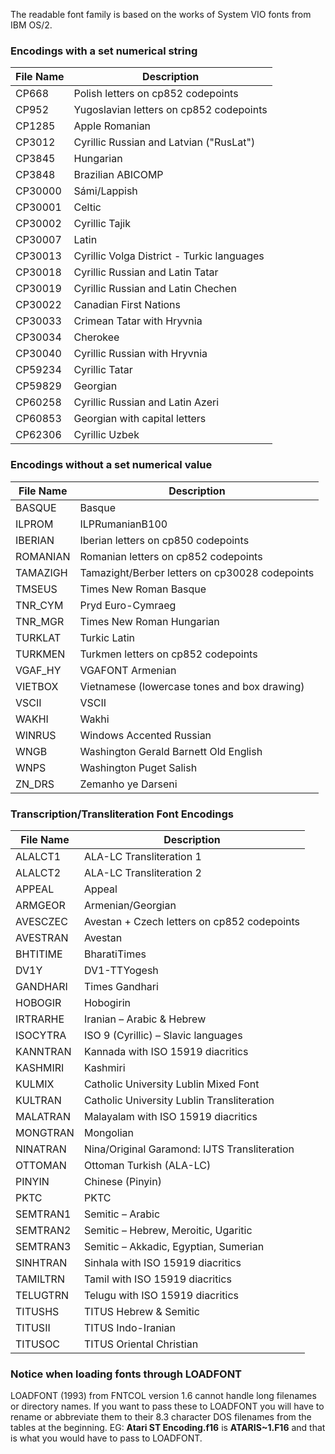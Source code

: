 ﻿The readable font family is based on the works of System VIO fonts from IBM OS/2.

### Encodings with a set numerical string
| File Name | Description                                |
|-----------|--------------------------------------------|
| CP668     | Polish letters on cp852 codepoints         |
| CP952     | Yugoslavian letters on cp852 codepoints    |
| CP1285    | Apple Romanian                             |
| CP3012    | Cyrillic Russian and Latvian ("RusLat")    |
| CP3845    | Hungarian                                  |
| CP3848    | Brazilian ABICOMP                          |
| CP30000   | Sámi/Lappish                               |
| CP30001   | Celtic                                     |
| CP30002   | Cyrillic Tajik                             |
| CP30007   | Latin                                      |
| CP30013   | Cyrillic Volga District - Turkic languages |
| CP30018   | Cyrillic Russian and Latin Tatar           |
| CP30019   | Cyrillic Russian and Latin Chechen         |
| CP30022   | Canadian First Nations                     |
| CP30033   | Crimean Tatar with Hryvnia                 |
| CP30034   | Cherokee                                   |
| CP30040   | Cyrillic Russian with Hryvnia              |
| CP59234   | Cyrillic Tatar                             |
| CP59829   | Georgian                                   |
| CP60258   | Cyrillic Russian and Latin Azeri           |
| CP60853   | Georgian with capital letters              |
| CP62306   | Cyrillic Uzbek                             |

### Encodings without a set numerical value
| File Name | Description                                    |
|-----------|------------------------------------------------|
| BASQUE    | Basque                                         |
| ILPROM    | ILPRumanianB100                                |
| IBERIAN   | Iberian letters on cp850 codepoints            |
| ROMANIAN  | Romanian letters on cp852 codepoints           |
| TAMAZIGH  | Tamazight/Berber letters on cp30028 codepoints |
| TMSEUS    | Times New Roman Basque                         |
| TNR_CYM   | Pryd Euro-Cymraeg                              |
| TNR_MGR   | Times New Roman Hungarian                      |
| TURKLAT   | Turkic Latin                                   |
| TURKMEN   | Turkmen letters on cp852 codepoints            |
| VGAF_HY   | VGAFONT Armenian                               |
| VIETBOX   | Vietnamese (lowercase tones and box drawing)   |
| VSCII     | VSCII                                          |
| WAKHI     | Wakhi                                          |
| WINRUS    | Windows Accented Russian                       |
| WNGB      | Washington Gerald Barnett Old English          |
| WNPS      | Washington Puget Salish                        |
| ZN_DRS    | Zemanho ye Darseni                             |

### Transcription/Transliteration Font Encodings
| File Name | Description                                      |
|-----------|--------------------------------------------------|
| ALALCT1   | ALA-LC Transliteration 1                         |
| ALALCT2   | ALA-LC Transliteration 2                         |
| APPEAL    | Appeal                                           |
| ARMGEOR   | Armenian/Georgian                                |
| AVESCZEC  | Avestan + Czech letters on cp852 codepoints      |
| AVESTRAN  | Avestan                                          |
| BHTITIME  | BharatiTimes                                     |
| DV1Y      | DV1-TTYogesh                                     |
| GANDHARI  | Times Gandhari                                   |
| HOBOGIR   | Hobogirin                                        |
| IRTRARHE  | Iranian – Arabic & Hebrew                        |
| ISOCYTRA  | ISO 9 (Cyrillic) – Slavic languages              |
| KANNTRAN  | Kannada with ISO 15919 diacritics                |
| KASHMIRI  | Kashmiri                                         |
| KULMIX    | Catholic University Lublin Mixed Font            |
| KULTRAN   | Catholic University Lublin Transliteration       |
| MALATRAN  | Malayalam with ISO 15919 diacritics              |
| MONGTRAN  | Mongolian                                        |
| NINATRAN  | Nina/Original Garamond: IJTS Transliteration     |
| OTTOMAN   | Ottoman Turkish (ALA-LC)                         |
| PINYIN    | Chinese (Pinyin)                                 |
| PKTC      | PKTC                                             |
| SEMTRAN1  | Semitic – Arabic                                 |
| SEMTRAN2  | Semitic – Hebrew, Meroitic, Ugaritic             |
| SEMTRAN3  | Semitic – Akkadic, Egyptian, Sumerian            |
| SINHTRAN  | Sinhala with ISO 15919 diacritics                |
| TAMILTRN  | Tamil with ISO 15919 diacritics                  |
| TELUGTRN  | Telugu with ISO 15919 diacritics                 |
| TITUSHS   | TITUS Hebrew & Semitic                           |
| TITUSII   | TITUS Indo-Iranian                               |
| TITUSOC   | TITUS Oriental Christian                         |

### Notice when loading fonts through LOADFONT
LOADFONT (1993) from FNTCOL version 1.6 cannot handle long filenames or directory names.  If you want to pass these to LOADFONT you will have to rename or abbreviate them to their 8.3 character DOS filenames from the tables at the beginning.  EG: **Atari ST Encoding.f16** is **ATARIS~1.F16** and that is what you would have to pass to LOADFONT.
